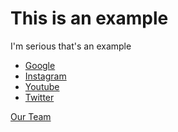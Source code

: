 <html>
 <body>
  <h1>This is an example</h1>
  <p>I'm serious that's an example</p>
  <ul>
      <li><a href="www.google.com" target="_blank">Google</a></li>
      <li><a href="www.Instagram.com" target="_blank">Instagram</a></li>
      <li><a href="www.Youtube.com" target="_blank">Youtube</a></li>
      <li><a href="www.twitter.com" target="_blank">Twitter</a></li>
  </ul>
  <a href="barcelonateam.jpg" download="barca.jpg">Our Team</a>
 </body>
</html>
